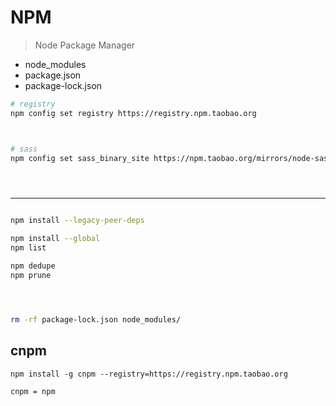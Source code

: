 # NPM
> Node Package Manager




- node_modules
- package.json
- package-lock.json
```sh
# registry
npm config set registry https://registry.npm.taobao.org



# sass
npm config set sass_binary_site https://npm.taobao.org/mirrors/node-sass





```


---
```sh

npm install --legacy-peer-deps

npm install --global
npm list

npm dedupe
npm prune




rm -rf package-lock.json node_modules/

```


## cnpm
```
npm install -g cnpm --registry=https://registry.npm.taobao.org

cnpm = npm
```




